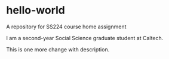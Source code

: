 # hello-world
A repository for SS224 course home assignment

I am a second-year Social Science graduate student at Caltech. 

This is one more change with description. 
